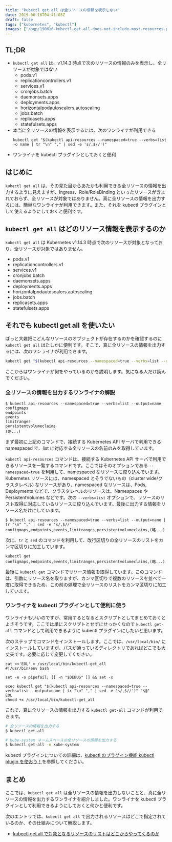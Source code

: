 ```yaml
---
title: "kubectl get all は全リソースの情報を表示しない"
date: 2019-06-16T04:41:03Z
draft: false
tags: ["kubernetes", "kubectl"]
images: ["/ogp/190616-kubectl-get-all-does-not-include-most-resources.png"]
---
```


## TL;DR

- `kubectl get all` は、v1.14.3 時点で次のリソースの情報のみを表示し、全リソースが対象ではない
    - pods.v1
    - replicationcontrollers.v1
    - services.v1
    - cronjobs.batch
    - daemonsets.apps
    - deployments.apps
    - horizontalpodautoscalers.autoscaling
    - jobs.batch
    - replicasets.apps
    - statefulsets.apps
- 本当に全リソースの情報を表示するには、次のワンライナが利用できる  
    ```
    kubectl get "$(kubectl api-resources --namespaced=true --verbs=list -o name | tr "\n" "," | sed -e 's/,$//')"
    ```
- ワンライナを kubectl プラグインとしておくと便利

## はじめに

`kubectl get all` は、その見た目からあたかも利用できる全リソースの情報を出力するように見えますが、Ingress、Role/RoleBinding といったリソースが含まれておらず、全リソースが対象ではありません。真に全リソースの情報を出力するには、簡単なワンライナが利用できます。また、それを kubectl プラグインとして使えるようにしておくと便利です。

## `kubectl get all` はどのリソース情報を表示するのか

`kubectl get all` は Kubernetes v1.14.3 時点で次のリソースが対象となっており、全リソースが対象ではありません。

- pods.v1
- replicationcontrollers.v1
- services.v1
- cronjobs.batch
- daemonsets.apps
- deployments.apps
- horizontalpodautoscalers.autoscaling
- jobs.batch
- replicasets.apps
- statefulsets.apps

## それでも kubectl get all を使いたい

ばっと大雑把にどんなリソースのオブジェクトが存在するのかを確認するのに `kubectl get all` はたしかに便利です。そこで、真に全リソースの情報を出力するには、次のワンライナが利用できます。

```sh
kubectl get "$(kubectl api-resources --namespaced=true --verbs=list --output=name | tr "\n" "," | sed -e 's/,$//')"
```

ここからはワンライナが何をやっているのかを説明します。気になる人だけ読んでください。

### 全リソースの情報を出力するワンライナの解説

```
$ kubectl api-resources --namespaced=true --verbs=list --output=name
configmaps
endpoints
events
limitranges
persistentvolumeclaims
(略...)
```

まず最初に上記のコマンドで、接続する Kubernetes API サーバで利用できる namespaced で、list に対応する全リソースの名前のみを取得しています。

`kubectl api-resources` コマンドは、接続する Kubernetes API サーバで利用できるリソースを一覧するコマンドです。ここではそのオプションである `--namespaced=true` を利用して、namespaced なリソースに絞り込んでいます。Kubernetes リソースには、namespaced とそうでないもの（cluster wide/クラスタレベル) なリソースがあり、namespaced なリソースは、Pods, Deployments などで、クラスタレベルのリソースは、Namespaces や PersistentVolumes などです。次の `--verbs=list` オプションで、リソースのリスト取得に対応しているリソースに絞り込んでいます。最後に出力する情報をリソース名だけにしています。

```
$ kubectl api-resources --namespaced=true --verbs=list --output=name | tr "\n" "," | sed -e 's/,$//'
configmaps,endpoints,events,limitranges,persistentvolumeclaims,(略...)
```

次に、`tr` と `sed` のコマンドを利用して、改行区切りの全リソースのリストをカンマ区切りに加工しています。

```
kubectl get configmaps,endpoints,events,limitranges,persistentvolumeclaims,(略...)
```

最後に `kubectl get` コマンドでリソース情報を取得しています。このコマンドは、引数にリソース名を取りますが、カンマ区切りで複数のリソースを並べて一度に取得できるため、この前の処理で全リソースのリストをカンマ区切りに加工しています。

### ワンライナを kubectl プラグインとして便利に使う

ワンライナもいいのですが、常用するとなるとスクリプトとしてまとめておくとよさそうです。ここでは単にスクリプトとせずにせっかくなので `kubectl get-all` コマンドとして利用できるように kubectl プラグインにしたいと思います。

次のステップでコマンドをインストールします。ここでは、`/usr/local/bin/` にインストールしていますが、パスが通っているディレクトリであればどこでも大丈夫です。必要に応じて変更してください。

```
cat <<'EOL' > /usr/local/bin/kubectl-get_all
#!/usr/bin/env bash

set -e -o pipefail; [[ -n "$DEBUG" ]] && set -x

exec kubectl get "$(kubectl api-resources --namespaced=true --verbs=list --output=name | tr "\n" "," | sed -e 's/,$//')" "$@"
EOL
chmod +x /usr/local/bin/kubectl-get_all
```

これで、真に全リソースの情報を出力する `kubectl get-all` コマンドが利用できます。

```sh
# 全リソースの情報を出力する
$ kubectl get-all

# kube-system ネームスペースの全リソースの情報を出力する
$ kubectl get-all -n kube-system
```

kubectl プラグインについての詳細は、[kubectl のプラグイン機能 kubectl plugin を使おう！](https://qiita.com/superbrothers/items/b4a0aab0575ca6d65739)を参照してください。

## まとめ

ここでは、`kubectl get all` は全リソースの情報を出力しないことと、真に全リソースの情報を出力するワンライナを紹介しました。ワンライナを kubectl プラグインとして利用できるようにしておくと何かと便利です。

次のエントリでは、`kubectl get all` で出力されるリソースはどこで指定されているのか、その仕組みについて解説します。

- [kubectl get all で対象となるリソースのリストはどこからやってくるのか](/190619-where-does-the-list-of-resources-targeted-by-kubectl-get-all-come-from)
